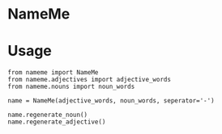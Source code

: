 NameMe
======

# Usage

	from nameme import NameMe
	from nameme.adjectives import adjective_words
	from nameme.nouns import noun_words

	name = NameMe(adjective_words, noun_words, seperator='-')

	name.regenerate_noun()
	name.regenerate_adjective()
